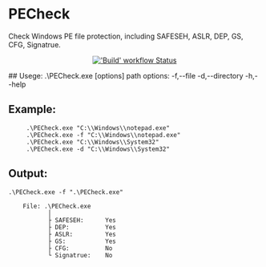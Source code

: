 # PECheck
Check Windows PE file protection, including SAFESEH, ASLR, DEP, GS, CFG, Signatrue.
<p align="center">
  <a title="'Build' workflow Status" href="https://github.com/CynricXu/PECheck/actions?query=workflow/MSBuild"><img alt="'Build' workflow Status" src="https://img.shields.io/github/workflow/status/CynricXu/PECheck/MSBuild?longCache=true&style=for-the-badge&label=Build&logoColor=fff&logo=GitHub%20Actions"></a>
</p>
## Usege:
         .\PECheck.exe [options] path
         options:
            -f,--file
            -d,--directory
            -h,--help

## Example:
         .\PECheck.exe "C:\\Windows\\notepad.exe"
         .\PECheck.exe -f "C:\\Windows\\notepad.exe"
         .\PECheck.exe "C:\\Windows\\System32"
         .\PECheck.exe -d "C:\\Windows\\System32"

## Output:
```
.\PECheck.exe -f ".\PECheck.exe"

    File: .\PECheck.exe
           │
           ├ SAFESEH:      Yes
           ├ DEP:          Yes
           ├ ASLR:         Yes
           ├ GS:           Yes
           ├ CFG:          No
           └ Signatrue:    No

```
